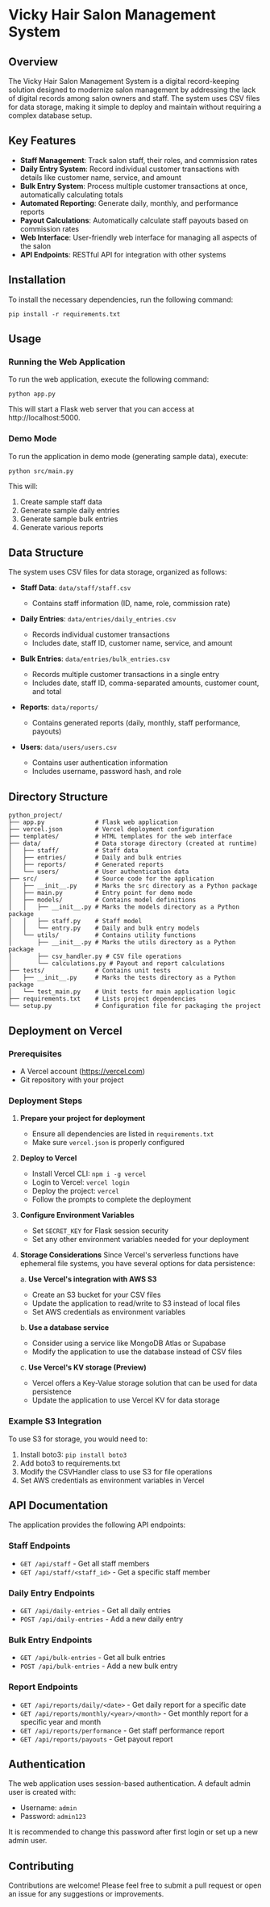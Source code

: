 # Vicky Hair Salon Management System

## Overview
The Vicky Hair Salon Management System is a digital record-keeping solution designed to modernize salon management by addressing the lack of digital records among salon owners and staff. The system uses CSV files for data storage, making it simple to deploy and maintain without requiring a complex database setup.

## Key Features
- **Staff Management**: Track salon staff, their roles, and commission rates
- **Daily Entry System**: Record individual customer transactions with details like customer name, service, and amount
- **Bulk Entry System**: Process multiple customer transactions at once, automatically calculating totals
- **Automated Reporting**: Generate daily, monthly, and performance reports
- **Payout Calculations**: Automatically calculate staff payouts based on commission rates
- **Web Interface**: User-friendly web interface for managing all aspects of the salon
- **API Endpoints**: RESTful API for integration with other systems

## Installation
To install the necessary dependencies, run the following command:

```
pip install -r requirements.txt
```

## Usage

### Running the Web Application
To run the web application, execute the following command:

```
python app.py
```

This will start a Flask web server that you can access at http://localhost:5000.

### Demo Mode
To run the application in demo mode (generating sample data), execute:

```
python src/main.py
```

This will:
1. Create sample staff data
2. Generate sample daily entries
3. Generate sample bulk entries
4. Generate various reports

## Data Structure
The system uses CSV files for data storage, organized as follows:

- **Staff Data**: `data/staff/staff.csv`
  - Contains staff information (ID, name, role, commission rate)

- **Daily Entries**: `data/entries/daily_entries.csv`
  - Records individual customer transactions
  - Includes date, staff ID, customer name, service, and amount

- **Bulk Entries**: `data/entries/bulk_entries.csv`
  - Records multiple customer transactions in a single entry
  - Includes date, staff ID, comma-separated amounts, customer count, and total

- **Reports**: `data/reports/`
  - Contains generated reports (daily, monthly, staff performance, payouts)

- **Users**: `data/users/users.csv`
  - Contains user authentication information
  - Includes username, password hash, and role

## Directory Structure
```
python_project/
├── app.py              # Flask web application
├── vercel.json         # Vercel deployment configuration
├── templates/          # HTML templates for the web interface
├── data/               # Data storage directory (created at runtime)
│   ├── staff/          # Staff data
│   ├── entries/        # Daily and bulk entries
│   ├── reports/        # Generated reports
│   └── users/          # User authentication data
├── src/                # Source code for the application
│   ├── __init__.py     # Marks the src directory as a Python package
│   ├── main.py         # Entry point for demo mode
│   ├── models/         # Contains model definitions
│   │   ├── __init__.py # Marks the models directory as a Python package
│   │   ├── staff.py    # Staff model
│   │   └── entry.py    # Daily and bulk entry models
│   └── utils/          # Contains utility functions
│       ├── __init__.py # Marks the utils directory as a Python package
│       ├── csv_handler.py # CSV file operations
│       └── calculations.py # Payout and report calculations
├── tests/              # Contains unit tests
│   ├── __init__.py     # Marks the tests directory as a Python package
│   └── test_main.py    # Unit tests for main application logic
├── requirements.txt    # Lists project dependencies
└── setup.py            # Configuration file for packaging the project
```

## Deployment on Vercel

### Prerequisites
- A Vercel account (https://vercel.com)
- Git repository with your project

### Deployment Steps

1. **Prepare your project for deployment**
   - Ensure all dependencies are listed in `requirements.txt`
   - Make sure `vercel.json` is properly configured

2. **Deploy to Vercel**
   - Install Vercel CLI: `npm i -g vercel`
   - Login to Vercel: `vercel login`
   - Deploy the project: `vercel`
   - Follow the prompts to complete the deployment

3. **Configure Environment Variables**
   - Set `SECRET_KEY` for Flask session security
   - Set any other environment variables needed for your deployment

4. **Storage Considerations**
   Since Vercel's serverless functions have ephemeral file systems, you have several options for data persistence:

   a. **Use Vercel's integration with AWS S3**
      - Create an S3 bucket for your CSV files
      - Update the application to read/write to S3 instead of local files
      - Set AWS credentials as environment variables

   b. **Use a database service**
      - Consider using a service like MongoDB Atlas or Supabase
      - Modify the application to use the database instead of CSV files

   c. **Use Vercel's KV storage (Preview)**
      - Vercel offers a Key-Value storage solution that can be used for data persistence
      - Update the application to use Vercel KV for data storage

### Example S3 Integration

To use S3 for storage, you would need to:

1. Install boto3: `pip install boto3`
2. Add boto3 to requirements.txt
3. Modify the CSVHandler class to use S3 for file operations
4. Set AWS credentials as environment variables in Vercel

## API Documentation

The application provides the following API endpoints:

### Staff Endpoints
- `GET /api/staff` - Get all staff members
- `GET /api/staff/<staff_id>` - Get a specific staff member

### Daily Entry Endpoints
- `GET /api/daily-entries` - Get all daily entries
- `POST /api/daily-entries` - Add a new daily entry

### Bulk Entry Endpoints
- `GET /api/bulk-entries` - Get all bulk entries
- `POST /api/bulk-entries` - Add a new bulk entry

### Report Endpoints
- `GET /api/reports/daily/<date>` - Get daily report for a specific date
- `GET /api/reports/monthly/<year>/<month>` - Get monthly report for a specific year and month
- `GET /api/reports/performance` - Get staff performance report
- `GET /api/reports/payouts` - Get payout report

## Authentication

The web application uses session-based authentication. A default admin user is created with:
- Username: `admin`
- Password: `admin123`

It is recommended to change this password after first login or set up a new admin user.

## Contributing
Contributions are welcome! Please feel free to submit a pull request or open an issue for any suggestions or improvements.